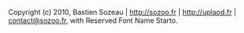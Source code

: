 Copyright (c) 2010, Bastien Sozeau | http://sozoo.fr | http://uplaod.fr | <contact@sozoo.fr>,
with Reserved Font Name Starto.